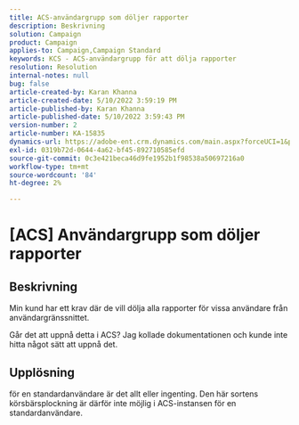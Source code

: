 ```yaml
---
title: ACS-användargrupp som döljer rapporter
description: Beskrivning
solution: Campaign
product: Campaign
applies-to: Campaign,Campaign Standard
keywords: KCS - ACS-användargrupp för att dölja rapporter
resolution: Resolution
internal-notes: null
bug: false
article-created-by: Karan Khanna
article-created-date: 5/10/2022 3:59:19 PM
article-published-by: Karan Khanna
article-published-date: 5/10/2022 3:59:43 PM
version-number: 2
article-number: KA-15835
dynamics-url: https://adobe-ent.crm.dynamics.com/main.aspx?forceUCI=1&pagetype=entityrecord&etn=knowledgearticle&id=bc6b6624-7ad0-ec11-a7b5-00224809c556
exl-id: 0319b72d-0644-4a62-bf45-892710585efd
source-git-commit: 0c3e421beca46d9fe1952b1f98538a50697216a0
workflow-type: tm+mt
source-wordcount: '84'
ht-degree: 2%

---
```


# [ACS] Användargrupp som döljer rapporter

## Beskrivning


Min kund har ett krav där de vill dölja alla rapporter för vissa användare från användargränssnittet.

Går det att uppnå detta i ACS? Jag kollade dokumentationen och kunde inte hitta något sätt att uppnå det.


## Upplösning


för en standardanvändare är det allt eller ingenting. Den här sortens körsbärsplockning är därför inte möjlig i ACS-instansen för en standardanvändare.
